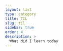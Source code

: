 ```yaml
---
layout: list
type: category
title: TIL
slug: til
sidebar: true
order: 4
description: >
  What did I learn today
---
```

